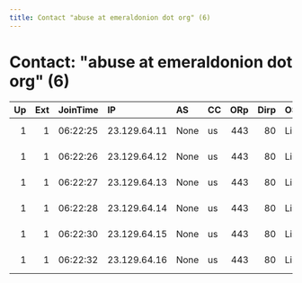 ```yaml
---
title: Contact "abuse at emeraldonion dot org" (6)
---
```


# Contact: "abuse at emeraldonion dot org" (6)

|   Up |   Ext | JoinTime   | IP           | AS   | CC   |   ORp |   Dirp | OS    | Version       | Nickname       |   eFamMembers |
|-----:|------:|:-----------|:-------------|:-----|:-----|------:|-------:|:------|:--------------|:---------------|--------------:|
|    1 |     1 | 06:22:25   | 23.129.64.11 | None | us   |   443 |     80 | Linux | 0.3.1.4-alpha | EmeraldOnion01 |             1 |
|    1 |     1 | 06:22:26   | 23.129.64.12 | None | us   |   443 |     80 | Linux | 0.3.1.4-alpha | EmeraldOnion02 |             1 |
|    1 |     1 | 06:22:27   | 23.129.64.13 | None | us   |   443 |     80 | Linux | 0.3.1.4-alpha | EmeraldOnion03 |             1 |
|    1 |     1 | 06:22:28   | 23.129.64.14 | None | us   |   443 |     80 | Linux | 0.3.1.4-alpha | EmeraldOnion04 |             1 |
|    1 |     1 | 06:22:30   | 23.129.64.15 | None | us   |   443 |     80 | Linux | 0.3.1.4-alpha | EmeraldOnion05 |             1 |
|    1 |     1 | 06:22:32   | 23.129.64.16 | None | us   |   443 |     80 | Linux | 0.3.1.4-alpha | EmeraldOnion06 |             1 |
